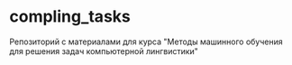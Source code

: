 # compling_tasks
Репозиторий с материалами для курса "Методы машинного обучения для решения задач компьютерной лингвистики"
